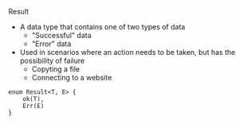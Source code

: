 Result
- A data type that contains one of two types of data 
    - "Successful" data
    - "Error" data
- Used in scenarios where an action needs to be taken, but has the possibility of failure
    - Copyting a file
    - Connecting to a website

```
enum Result<T, E> {
    ok(T),
    Err(E)
}
```
